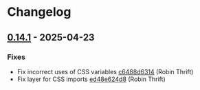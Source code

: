 # Changelog

## [0.14.1](https://github.com/RobinThrift/conveyor/releases/tag/v0.14.1) - 2025-04-23

### <!-- 1 -->Fixes

- Fix incorrect uses of CSS variables [c6488d6314](https://github.com/RobinThrift/conveyor/commit/c6488d631428d7d83268542b419bdf5fcb0ba16a) (Robin Thrift)
- Fix layer for CSS imports [ed48e624d8](https://github.com/RobinThrift/conveyor/commit/ed48e624d87d89d5002275731fb292a7bc7dec3f) (Robin Thrift)

[0.14.1]: https://github.com/RobinThrift/conveyor/compare/v0.14.0..v0.14.1

